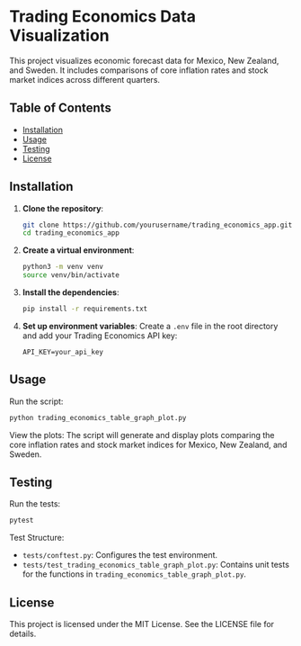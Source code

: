 # Trading Economics Data Visualization

This project visualizes economic forecast data for Mexico, New Zealand, and Sweden. It includes comparisons of core inflation rates and stock market indices across different quarters.

## Table of Contents

- [Installation](#installation)
- [Usage](#usage)
- [Testing](#testing)
- [License](#license)

## Installation

1. **Clone the repository**:
   ```sh
   git clone https://github.com/yourusername/trading_economics_app.git
   cd trading_economics_app
   ```

2. **Create a virtual environment**:
   ```sh
   python3 -m venv venv
   source venv/bin/activate
   ```

3. **Install the dependencies**:
   ```sh
   pip install -r requirements.txt
   ```

4. **Set up environment variables**: Create a `.env` file in the root directory and add your Trading Economics API key:
   ```
   API_KEY=your_api_key
   ```

## Usage

Run the script:
```sh
python trading_economics_table_graph_plot.py
```

View the plots: The script will generate and display plots comparing the core inflation rates and stock market indices for Mexico, New Zealand, and Sweden.

## Testing

Run the tests:
```sh
pytest
```

Test Structure:
- `tests/conftest.py`: Configures the test environment.
- `tests/test_trading_economics_table_graph_plot.py`: Contains unit tests for the functions in `trading_economics_table_graph_plot.py`.

## License

This project is licensed under the MIT License. See the LICENSE file for details.
